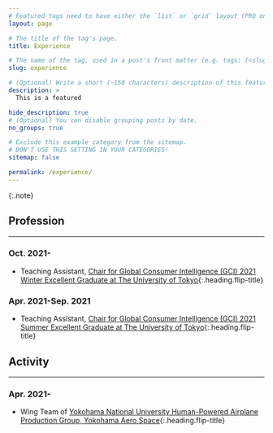```yaml
---
# Featured tags need to have either the `list` or `grid` layout (PRO only).
layout: page

# The title of the tag's page.
title: Experience

# The name of the tag, used in a post's front matter (e.g. tags: [<slug>]).
slug: experience

# (Optional) Write a short (~150 characters) description of this featured tag.
description: >
  This is a featured 

hide_description: true
# (Optional) You can disable grouping posts by date.
no_groups: true

# Exclude this example category from the sitemap.
# DON'T USE THIS SETTING IN YOUR CATEGORIES!
sitemap: false

permalink: /experience/
---
```


{:.note}

## Profession
----------------------------------------------------------------
### Oct. 2021-
* Teaching Assistant, [Chair for Global Consumer Intelligence (GCI) 2021 Winter Excellent Graduate at The University of Tokyo]{:.heading.flip-title}

### Apr. 2021-Sep. 2021
* Teaching Assistant, [Chair for Global Consumer Intelligence (GCI) 2021 Summer Excellent Graduate at The University of Tokyo]{:.heading.flip-title}

## Activity
----------------------------------------------------------------
### Apr. 2021-
* Wing Team of [Yokohama National University Human-Powered Airplane Production Group, Yokohama Aero Space]{:.heading.flip-title}
  
 
[Chair for Global Consumer Intelligence (GCI) 2021 Winter Excellent Graduate at The University of Tokyo]: https://weblab.t.u-tokyo.ac.jp/past_lecturers/
  
[Chair for Global Consumer Intelligence (GCI) 2021 Summer Excellent Graduate at The University of Tokyo]: https://weblab.t.u-tokyo.ac.jp/past_lecturers/
  
[Yokohama National University Human-Powered Airplane Production Group, Yokohama Aero Space]: http://www.yokohama-aerospace.com
